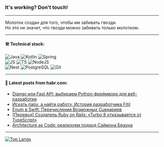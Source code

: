 ### It's working? Don't touch!

---
Молоток создан для того, чтобы им забивать гвозди. <br>
Но это не значит, что гвозди можно забивать только молотком.

---

#### 🛠️ Technical stack:

![Java](https://img.shields.io/badge/Java-informational?logo=Oracle&style=flat&logoColor=white&color=FF4500)
![Kotlin](https://img.shields.io/badge/Kotlin-informational?logo=Kotlin&style=flat&logoColor=white&color=774D97)
![Spring](https://img.shields.io/badge/SpringBoot-informational?logo=SpringBoot&style=flat&logoColor=white&color=6DB33F) <br>
![JS](https://img.shields.io/badge/JS-informational?logo=javaScript&style=flat&logoColor=black&color=F7Df1E)
![TS](https://img.shields.io/badge/TypeScript-informational?logo=typeScript&style=flat&logoColor=black&color=0667A8)
![NodeJS](https://img.shields.io/badge/NodeJS-informational?logo=node.js&style=flat&logoColor=white&color=70A760) <br>
![Nest](https://img.shields.io/badge/NestJS-informational?logo=NestJS&style=flat&logoColor=white&color=E0234E)
![PostgreSQL](https://img.shields.io/badge/PostgreSQL-informational?logo=PostgreSQL&style=flat&logoColor=white&color=DAA520)
![Git](https://img.shields.io/badge/Git-informational?logo=git&style=flat&logoColor=white&color=778899)

___

#### 💬 Latest posts from habr.com:

<!-- BLOG-POST-LIST:START -->
- [Django или Fast API: выбираем Python-фреймворк для веб-разработки](https://habr.com/ru/companies/ru_mts/articles/759848/?utm_source=habrahabr&utm_medium=rss&utm_campaign=759848)
- [Искать пару, а найти работу. История разработчика Fitil](https://habr.com/ru/companies/fitil/articles/759846/?utm_source=habrahabr&utm_medium=rss&utm_campaign=759846)
- [Enum в Swift: Перечисления Возможных Сценариев](https://habr.com/ru/articles/759842/?utm_source=habrahabr&utm_medium=rss&utm_campaign=759842)
- [[Перевод] Создатель Ruby on Rails: «Turbo 8 отказывается от TypeScript»](https://habr.com/ru/articles/759826/?utm_source=habrahabr&utm_medium=rss&utm_campaign=759826)
- [Architecture as Code: реализуем подход Саймона Брауна](https://habr.com/ru/articles/759820/?utm_source=habrahabr&utm_medium=rss&utm_campaign=759820)
<!-- BLOG-POST-LIST:END -->

---
[![Top Langs](https://github-readme-stats-git-master-advtsetting-gmailcom.vercel.app/api/top-langs/?username=zloylis&langs_count=10&hide_title=false&title_color=e6edf3&size_weight=0.5&count_weight=0.5&layout=compact&hide_border=true&theme=dracula)](https://github.com/zloylis)

<!-- ![GitHub stats](https://github-readme-stats-git-master-advtsetting-gmailcom.vercel.app/api?username=zloylis&show_icons=true&hide_border=true&theme=dracula&hide_title=true&include_all_commits=true&count_private=true&hide=contribs&hide_rank=true) -->
